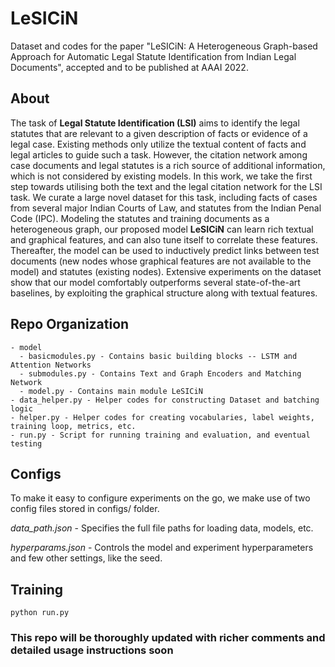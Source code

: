 # LeSICiN
Dataset and codes for the paper "LeSICiN: A Heterogeneous Graph-based Approach for Automatic Legal Statute Identification from Indian Legal Documents", accepted and to be published at AAAI 2022.

## About
The task of **Legal Statute Identification (LSI)** aims to identify the legal statutes that are relevant to a given description of facts or evidence of a legal case.
Existing methods only utilize the textual content of facts and legal articles to guide such a task. However, the citation network among case documents and legal statutes is a rich source of additional information, which is not considered by existing models. 
In this work, we take the first step towards utilising both the text and the legal citation network for the LSI task.
We curate a large novel dataset for this task, including facts of cases from several major Indian Courts of Law, and statutes from the Indian Penal Code (IPC). 
Modeling the statutes and training documents as a heterogeneous graph, our proposed model **LeSICiN** can learn rich textual and graphical features, and can also tune itself to correlate these features. 
Thereafter, the model can be used to inductively predict links between test documents (new nodes whose graphical features are not available to the model) and statutes (existing nodes). 
Extensive experiments on the dataset show that our model comfortably outperforms several state-of-the-art baselines, by exploiting the graphical structure along with textual features.

## Repo Organization
```
- model
  - basicmodules.py - Contains basic building blocks -- LSTM and Attention Networks
  - submodules.py - Contains Text and Graph Encoders and Matching Network 
  - model.py - Contains main module LeSICiN
- data_helper.py - Helper codes for constructing Dataset and batching logic
- helper.py - Helper codes for creating vocabularies, label weights, training loop, metrics, etc.
- run.py - Script for running training and evaluation, and eventual testing
```

## Configs
To make it easy to configure experiments on the go, we make use of two config files stored in configs/ folder.

*data_path.json* - Specifies the full file paths for loading data, models, etc.

*hyperparams.json* - Controls the model and experiment hyperparameters and few other settings, like the seed.

## Training
```
python run.py
```
### This repo will be thoroughly updated with richer comments and detailed usage instructions soon ###
